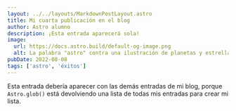 ```yaml
---
layout: ../../layouts/MarkdownPostLayout.astro
title: Mi cuarta publicación en el blog
author: Astro alumno
description: ¡Esta entrada aparecerá sola!
image:
  url: https://docs.astro.build/default-og-image.png
  alt: La palabra "astro" contra una ilustración de planetas y estrellas.
pubDate: 2022-08-08
tags: ['astro', 'éxitos']
---
```


Esta entrada debería aparecer con las demás entradas de mi blog, porque `Astro.glob()` está devolviendo una lista de todas mis entradas para crear mi lista.
